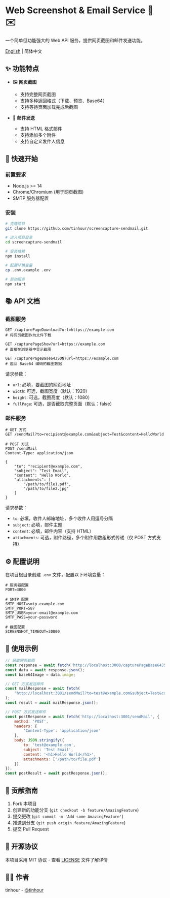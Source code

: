 # Web Screenshot & Email Service 📸 ✉️

一个简单但功能强大的 Web API 服务，提供网页截图和邮件发送功能。

[English](./README_EN.md) | 简体中文

## ✨ 功能特点

- 🖼️ **网页截图**
  - 支持完整网页截图
  - 支持多种返回格式（下载、预览、Base64）
  - 支持等待页面加载完成后截图
  
- 📧 **邮件发送**
  - 支持 HTML 格式邮件
  - 支持添加多个附件
  - 支持自定义发件人信息

## 🚀 快速开始

### 前置要求

- Node.js >= 14
- Chrome/Chromium (用于网页截图)
- SMTP 服务器配置

### 安装

```bash
# 克隆项目
git clone https://github.com/tinhour/screencapture-sendmail.git

# 进入项目目录
cd screencapture-sendmail

# 安装依赖
npm install

# 配置环境变量
cp .env.example .env

# 启动服务
npm start
```

## 📚 API 文档

### 截图服务

```http
GET /capturePageDownload?url=https://example.com
# 将网页截图作为文件下载

GET /capturePageShow?url=https://example.com
# 直接在浏览器中显示截图

GET /capturePageBase64JSON?url=https://example.com
# 返回 Base64 编码的截图数据
```

请求参数：
- `url`: 必填，要截图的网页地址
- `width`: 可选，截图宽度（默认：1920）
- `height`: 可选，截图高度（默认：1080）
- `fullPage`: 可选，是否截取完整页面（默认：false）

### 邮件服务

```http
# GET 方式
GET /sendMail?to=recipient@example.com&subject=Test&content=HelloWorld

# POST 方式
POST /sendMail
Content-Type: application/json

{
    "to": "recipient@example.com",
    "subject": "Test Email",
    "content": "Hello World",
    "attachments": [
        "/path/to/file1.pdf",
        "/path/to/file2.jpg"
    ]
}
```

请求参数：
- `to`: 必填，收件人邮箱地址，多个收件人用逗号分隔
- `subject`: 必填，邮件主题
- `content`: 必填，邮件内容（支持 HTML）
- `attachments`: 可选，附件路径，多个附件用数组形式传递（仅 POST 方式支持）

## ⚙️ 配置说明

在项目根目录创建 `.env` 文件，配置以下环境变量：

```env
# 服务器配置
PORT=3000

# SMTP 配置
SMTP_HOST=smtp.example.com
SMTP_PORT=587
SMTP_USER=your-email@example.com
SMTP_PASS=your-password

# 截图配置
SCREENSHOT_TIMEOUT=30000
```

## 📝 使用示例

```javascript
// 获取网页截图
const response = await fetch('http://localhost:3000/capturePageBase64JSON?url=https://example.com');
const data = await response.json();
const base64Image = data.image;

// GET 方式发送邮件
const mailResponse = await fetch(
    'http://localhost:3001/sendMail?to=test@example.com&subject=Test&content=Hello'
);
const result = await mailResponse.json();

// POST 方式发送邮件
const postResponse = await fetch('http://localhost:3001/sendMail', {
    method: 'POST',
    headers: {
        'Content-Type': 'application/json'
    },
    body: JSON.stringify({
        to: 'test@example.com',
        subject: 'Test Email',
        content: '<h1>Hello World</h1>',
        attachments: ['/path/to/file.pdf']
    })
});
const postResult = await postResponse.json();
```

## 🤝 贡献指南

1. Fork 本项目
2. 创建新的功能分支 (`git checkout -b feature/AmazingFeature`)
3. 提交更改 (`git commit -m 'Add some AmazingFeature'`)
4. 推送到分支 (`git push origin feature/AmazingFeature`)
5. 提交 Pull Request

## 📄 开源协议

本项目采用 MIT 协议 - 查看 [LICENSE](LICENSE) 文件了解详情

## 👨‍💻 作者

tinhour - [@tinhour](https://github.com/tinhour)


